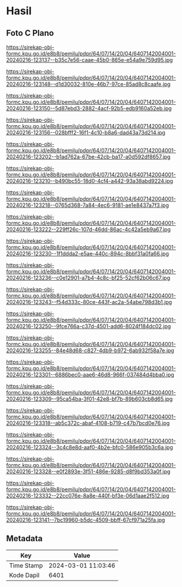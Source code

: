 # Hasil

## Foto C Plano

https://sirekap-obj-formc.kpu.go.id/e8b8/pemilu/pdpr/64/07/14/20/04/6407142004001-20240216-123137--b35c7e56-caae-45b0-865e-e54a9e759d95.jpg

https://sirekap-obj-formc.kpu.go.id/e8b8/pemilu/pdpr/64/07/14/20/04/6407142004001-20240216-123148--d1d30032-810e-46b7-97ce-85ad8c8caafe.jpg

https://sirekap-obj-formc.kpu.go.id/e8b8/pemilu/pdpr/64/07/14/20/04/6407142004001-20240216-123150--5d87ebd3-2882-4acf-92b5-edb9160a52eb.jpg

https://sirekap-obj-formc.kpu.go.id/e8b8/pemilu/pdpr/64/07/14/20/04/6407142004001-20240216-123156--028bfff2-16f1-4c10-b8a6-dad43a73d214.jpg

https://sirekap-obj-formc.kpu.go.id/e8b8/pemilu/pdpr/64/07/14/20/04/6407142004001-20240216-123202--b1ad762a-67be-42cb-ba17-a0d592df8657.jpg

https://sirekap-obj-formc.kpu.go.id/e8b8/pemilu/pdpr/64/07/14/20/04/6407142004001-20240216-123210--b490bc55-18d0-4cf4-a442-93a38abd9224.jpg

https://sirekap-obj-formc.kpu.go.id/e8b8/pemilu/pdpr/64/07/14/20/04/6407142004001-20240216-123218--0765d368-7a84-4ec6-9181-ae1e8437a7f3.jpg

https://sirekap-obj-formc.kpu.go.id/e8b8/pemilu/pdpr/64/07/14/20/04/6407142004001-20240216-123222--229ff26c-107d-46dd-86ac-4c42a5eb9a67.jpg

https://sirekap-obj-formc.kpu.go.id/e8b8/pemilu/pdpr/64/07/14/20/04/6407142004001-20240216-123230--1f1ddda2-e5ae-440c-894c-8bbf31a0fa66.jpg

https://sirekap-obj-formc.kpu.go.id/e8b8/pemilu/pdpr/64/07/14/20/04/6407142004001-20240216-123236--c0e12901-a7b4-4c8c-bf25-52cf62b06c67.jpg

https://sirekap-obj-formc.kpu.go.id/e8b8/pemilu/pdpr/64/07/14/20/04/6407142004001-20240216-123243--f54d333c-80ce-443f-ac2a-54abe798d3b1.jpg

https://sirekap-obj-formc.kpu.go.id/e8b8/pemilu/pdpr/64/07/14/20/04/6407142004001-20240216-123250--9fce766a-c37d-4501-add6-8024f184dc02.jpg

https://sirekap-obj-formc.kpu.go.id/e8b8/pemilu/pdpr/64/07/14/20/04/6407142004001-20240216-123255--84e48d68-c827-4db9-b972-6ab932f58a7e.jpg

https://sirekap-obj-formc.kpu.go.id/e8b8/pemilu/pdpr/64/07/14/20/04/6407142004001-20240216-123301--6886bec0-aae6-46d8-966f-037484d4bba0.jpg

https://sirekap-obj-formc.kpu.go.id/e8b8/pemilu/pdpr/64/07/14/20/04/6407142004001-20240216-123309--95ca54ba-3f01-42e8-bf7b-89b603cb8d65.jpg

https://sirekap-obj-formc.kpu.go.id/e8b8/pemilu/pdpr/64/07/14/20/04/6407142004001-20240216-123318--ab5c372c-abaf-4108-b719-c47b7bcd0e76.jpg

https://sirekap-obj-formc.kpu.go.id/e8b8/pemilu/pdpr/64/07/14/20/04/6407142004001-20240216-123324--3c4c8e8d-aaf0-4b2e-bfc0-586e905b3c6a.jpg

https://sirekap-obj-formc.kpu.go.id/e8b8/pemilu/pdpr/64/07/14/20/04/6407142004001-20240216-123328--e0f2893e-3f51-486e-9285-d8f9bd353a0f.jpg

https://sirekap-obj-formc.kpu.go.id/e8b8/pemilu/pdpr/64/07/14/20/04/6407142004001-20240216-123332--22cc076e-8a8e-440f-bf3e-06d1aae2f512.jpg

https://sirekap-obj-formc.kpu.go.id/e8b8/pemilu/pdpr/64/07/14/20/04/6407142004001-20240216-123141--7bc19960-b5dc-4509-bbff-67cf971a25fa.jpg


## Metadata

| Key        | Value               |
| ---------- | ------------------- |
| Time Stamp | 2024-03-01 11:03:46 |
| Kode Dapil | 6401                |



